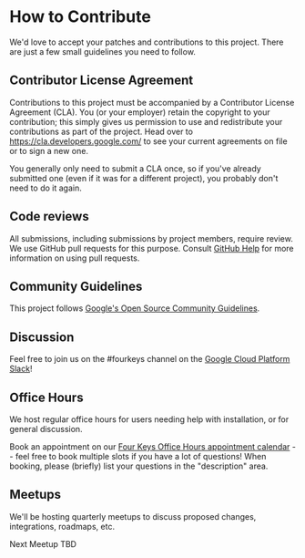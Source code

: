 # How to Contribute

We'd love to accept your patches and contributions to this project. There are
just a few small guidelines you need to follow.

## Contributor License Agreement

Contributions to this project must be accompanied by a Contributor License
Agreement (CLA). You (or your employer) retain the copyright to your
contribution; this simply gives us permission to use and redistribute your
contributions as part of the project. Head over to
<https://cla.developers.google.com/> to see your current agreements on file or
to sign a new one.

You generally only need to submit a CLA once, so if you've already submitted one
(even if it was for a different project), you probably don't need to do it
again.

## Code reviews

All submissions, including submissions by project members, require review. We
use GitHub pull requests for this purpose. Consult
[GitHub Help](https://help.github.com/articles/about-pull-requests/) for more
information on using pull requests.

## Community Guidelines

This project follows
[Google's Open Source Community Guidelines](https://opensource.google/conduct/).

## Discussion

Feel free to join us on the #fourkeys channel on the [Google Cloud Platform Slack](https://goo.gle/gcp-slack)! 

## Office Hours

We host regular office hours for users needing help with installation, or for general discussion. 

Book an appointment on our [Four Keys Office Hours appointment calendar](https://bit.ly/fourkeys-officehours) -- feel free to book multiple slots if you have a lot of questions! When booking, please (briefly) list your questions in the "description" area.

## Meetups

We'll be hosting quarterly meetups to discuss proposed changes, integrations, roadmaps, etc.  

Next Meetup TBD

